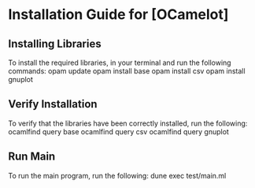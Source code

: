 # Installation Guide for [OCamelot]
## Installing Libraries
To install the required libraries, in your terminal and run the following commands:
opam update
opam install base
opam install csv
opam install gnuplot

## Verify Installation
To verify that the libraries have been correctly installed, run the following:
ocamlfind query base
ocamlfind query csv
ocamlfind query gnuplot

## Run Main
To run the main program, run the following:
dune exec test/main.ml